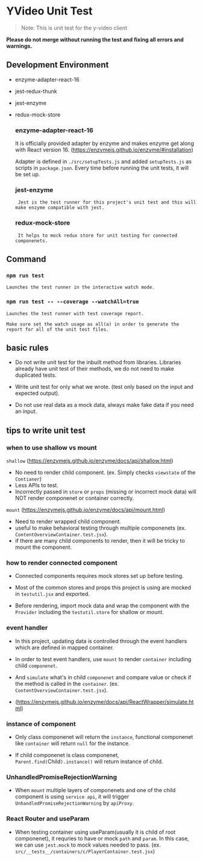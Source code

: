 # YVideo Unit Test

> Note: This is unit test for the y-video client

**Please do not merge without running the test and fixing all errors and warnings.**

## Development Environment
 - enzyme-adapter-react-16
 - jest-redux-thunk
 - jest-enzyme
 - redux-mock-store

	### enzyme-adapter-react-16

    It is officially provided adapter by enzyme and makes enzyme get along with React version 16. (https://enzymejs.github.io/enzyme/#installation)

    Adapter is defined in `./src/setupTests.js` and added `setupTests.js` as scripts in `package.json`. Every time before running the unit tests, it will be set up.

	### jest-enzyme

		Jest is the test runner for this project's unit test and this will make enzyme compatible with jest.

	### redux-mock-store

		It helps to mock redux store for unit testing for connected componenets.

## Command

 ### `npm run test`

	Launches the test runner in the interactive watch mode.

 ### `npm run test -- --coverage --watchAll=true`

	Launches the test runner with test coverage report.

	Make sure set the watch usage as all(a) in order to generate the report for all of the unit test files.

## basic rules

 - Do not write unit test for the inbuilt method from libraries. Libraries already have unit test of their methods, we do not need to make duplicated tests.

 - Write unit test for only what we wrote. (test only based on the input and expected output).

 - Do not use real data as a mock data, always make fake data if you need an input.

## tips to write unit test

 ### when to use shallow vs mount

  `shallow` (https://enzymejs.github.io/enzyme/docs/api/shallow.html)

   - No need to render child component. (ex. Simply checks `viewstate` of the `Contianer`)
   - Less APIs to test.
   - Incorrectly passed in `store` or `props` (missing or incorrect mock data) will NOT render componenet or container correctly.

  `mount` (https://enzymejs.github.io/enzyme/docs/api/mount.html)

   - Need to render wrapped child component.
   - useful to make behavioral testing through multiple componenets (ex. `ContentOverviewContainer.test.jsx`).
   - if there are many child components to render, then it will be tricky to mount the component.

 ### how to render connected component

 - Connected components requires mock stores set up before testing.

 - Most of the common stores and props this project is using are mocked in `testutil.jsx` and exported.

 - Before rendering, import mock data and wrap the component with the `Provider` including the `testutil.store` for shallow or mount.

 ### event handler

 - In this project, updating data is controlled through the event handlers which are defined in mapped container.

 - In order to test event handlers, use `mount` to render `container` including child `componenet`.

 - And `simulate` what's in child `componenet` and compare value or check if the method is called in the `container`. (ex. `ContentOverviewContainer.test.jsx`).

 - (https://enzymejs.github.io/enzyme/docs/api/ReactWrapper/simulate.html)

 ### instance of component

 - Only class componenet will return the `instance`, functional componenet like `container` will return `null` for the instance.

 - If child componenet is class componenet, `Parent.find(`Child`).instance()` will return instance of child.

 ### UnhandledPromiseRejectionWarning

 - When `mount` multiple layers of componenets and one of the child component is using `service api`, it will trigger `UnhandledPromiseRejectionWarning` by `apiProxy`.

 ### React Router and useParam

 - When testing container using useParam(usually it is child of root componenet), it requries to have or mock `path` and `param`. In this case, we can use
 `jest.mock` to mock values needed to pass. (ex. `src/__tests__/containers/c/PlayerContainer.test.jsx`)

